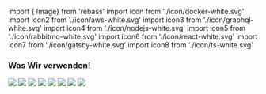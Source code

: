 

import { Image} from 'rebass'
import icon from './icon/docker-white.svg'
import icon2 from './icon/aws-white.svg'
import icon3 from './icon/graphql-white.svg'
import icon4 from './icon/nodejs-white.svg'
import icon5 from './icon/rabbitmq-white.svg'
import icon6 from './icon/react-white.svg'
import icon7 from './icon/gatsby-white.svg'
import icon8 from './icon/ts-white.svg'

### Was Wir verwenden!

<Image width={[80,100,120]} src={icon} />
<Image width={[80,100,120]} src={icon2} />
<Image width={[80,100,120]} src={icon3} />
<Image width={[80,100,120]} src={icon4} />
<Image width={[80,100,120]} src={icon5} />
<Image width={[80,100,120]} src={icon6} />
<Image width={[80,100,120]} src={icon7} />
<Image width={[80,100,120]} src={icon8} />

